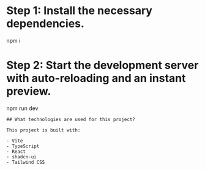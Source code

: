 # Step 1: Install the necessary dependencies.

npm i

# Step 2: Start the development server with auto-reloading and an instant preview.

npm run dev

```
## What technologies are used for this project?

This project is built with:

- Vite
- TypeScript
- React
- shadcn-ui
- Tailwind CSS

```
